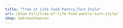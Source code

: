 ```yaml
---
title: "Tree of Life Food Pantry;Turn Style"
url: /blue-hill/tree-of-life-food-pantry-turn-style/
shop: Gebrauchtwaren
---
```


